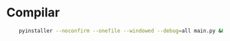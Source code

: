 # Compilar
```bash
    pyinstaller --noconfirm --onefile --windowed --debug=all main.py && cp -r assets/ dist/assets/
```